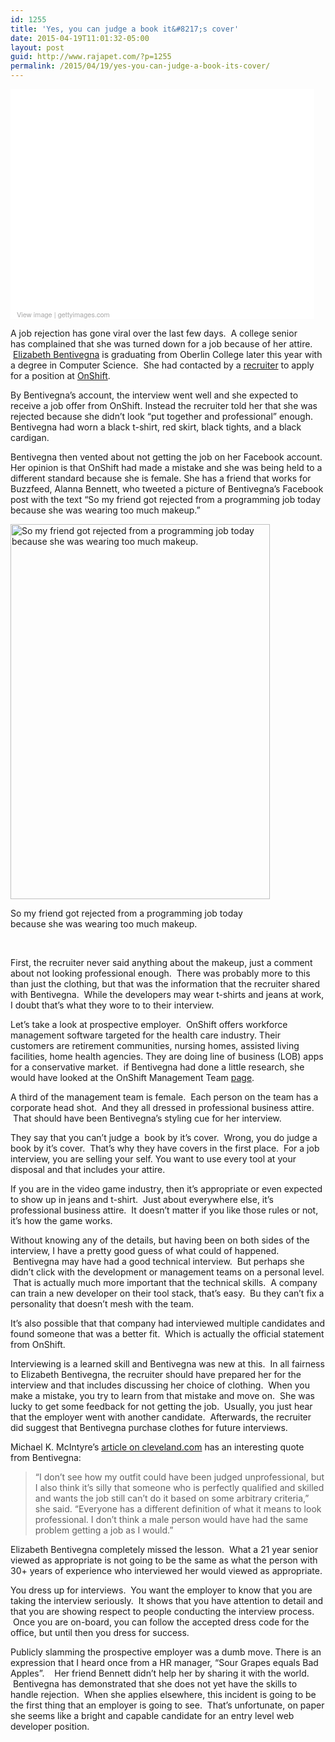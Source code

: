 ```yaml
---
id: 1255
title: 'Yes, you can judge a book it&#8217;s cover'
date: 2015-04-19T11:01:32-05:00
layout: post
guid: http://www.rajapet.com/?p=1255
permalink: /2015/04/19/yes-you-can-judge-a-book-its-cover/
---
```

<div class="getty embed image" style="background-color: #fff; display: inline-block; font-family: 'Helvetica Neue',Helvetica,Arial,sans-serif; color: #a7a7a7; font-size: 11px; width: 100%; max-width: 486px;">
  <div style="overflow: hidden; position: relative; height: 0; padding: 72.427984% 0 0 0; width: 100%;">
  </div>
  
  <div style="padding: 0; margin: 0 0 0 10px; text-align: left;">
    <a style="color: #a7a7a7; text-decoration: none; font-weight: normal !important; border: none; display: inline-block;" href="http://www.gettyimages.com/detail/79365920" target="_blank">View image</a> | <a style="color: #a7a7a7; text-decoration: none; font-weight: normal !important; border: none; display: inline-block;" href="http://www.gettyimages.com" target="_blank">gettyimages.com</a>
  </div>
</div>

A job rejection has gone viral over the last few days.  A college senior has complained that she was turned down for a job because of her attire.  [Elizabeth Bentivegna](https://www.linkedin.com/in/ebentivegna "Her LinkedIn profile") is graduating from Oberlin College later this year with a degree in Computer Science.  She had contacted by a [recruiter](http://silverlinehr.com/) to apply for a position at [OnShift](http://www.onshift.com/).

By Bentivegna&#8217;s account, the interview went well and she expected to receive a job offer from OnShift. Instead the recruiter told her that she was rejected because she didn&#8217;t look &#8220;put together and professional&#8221; enough. Bentivegna had worn a black t-shirt, red skirt, black tights, and a black cardigan.

Bentivegna then vented about not getting the job on her Facebook account. Her opinion is that OnShift had made a mistake and she was being held to a different standard because she is female. She has a friend that works for Buzzfeed, Alanna Bennett, who tweeted a picture of Bentivegna&#8217;s Facebook post with the text &#8220;So my friend got rejected from a programming job today because she was wearing too much makeup.&#8221;

<div style="width: 425px" class="wp-caption aligncenter">
  <a href="https://twitter.com/AlannaBennett/status/588430226935435264"><img loading="lazy" class="" src="https://i0.wp.com/www.rajapet.net/Other/2015-Blog/i-mb3FB85/0/X3/job-X3.png?resize=415%2C600" alt="So my friend got rejected from a programming job today because she was wearing too much makeup. " width="415" height="600" data-recalc-dims="1" /></a>
  
  <p class="wp-caption-text">
    So my friend got rejected from a programming job today because she was wearing too much makeup.
  </p>
</div>

&nbsp;

First, the recruiter never said anything about the makeup, just a comment about not looking professional enough.  There was probably more to this than just the clothing, but that was the information that the recruiter shared with Bentivegna.  While the developers may wear t-shirts and jeans at work, I doubt that&#8217;s what they wore to to their interview.

Let&#8217;s take a look at prospective employer.  OnShift offers workforce management software targeted for the health care industry. Their customers are retirement communities, nursing homes, assisted living facilities, home health agencies. They are doing line of business (LOB) apps for a conservative market.  if Bentivegna had done a little research, she would have looked at the OnShift Management Team [page](http://www.onshift.com/management-team).

A third of the management team is female.  Each person on the team has a corporate head shot.  And they all dressed in professional business attire.  That should have been Bentivegna&#8217;s styling cue for her interview.

They say that you can&#8217;t judge a  book by it&#8217;s cover.  Wrong, you do judge a book by it&#8217;s cover.  That&#8217;s why they have covers in the first place.  For a job interview, you are selling your self. You want to use every tool at your disposal and that includes your attire.

If you are in the video game industry, then it&#8217;s appropriate or even expected to show up in jeans and t-shirt.  Just about everywhere else, it&#8217;s professional business attire.  It doesn&#8217;t matter if you like those rules or not, it&#8217;s how the game works.

Without knowing any of the details, but having been on both sides of the interview, I have a pretty good guess of what could of happened.  Bentivegna may have had a good technical interview.  But perhaps she didn&#8217;t click with the development or management teams on a personal level.  That is actually much more important that the technical skills.  A company can train a new developer on their tool stack, that&#8217;s easy.  Bu they can&#8217;t fix a personality that doesn&#8217;t mesh with the team.

It&#8217;s also possible that that company had interviewed multiple candidates and found someone that was a better fit.  Which is actually the official statement from OnShift.

Interviewing is a learned skill and Bentivegna was new at this.  In all fairness to Elizabeth Bentivegna, the recruiter should have prepared her for the interview and that includes discussing her choice of clothing.  When you make a mistake, you try to learn from that mistake and move on.  She was lucky to get some feedback for not getting the job.  Usually, you just hear that the employer went with another candidate.  Afterwards, the recruiter did suggest that Bentivegna purchase clothes for future interviews.

Michael K. McIntyre&#8217;s [article on cleveland.com](http://www.cleveland.com/tipoff/index.ssf/2015/04/sexism_or_lack_of_professional.html "Sexism or lack of professionalism? Oberlin senior's rejection by Cleveland tech firm has people talking: Michael K. McIntyre's Tipoff") has an interesting quote from Bentivegna:

> &#8220;I don&#8217;t see how my outfit could have been judged unprofessional, but I also think it&#8217;s silly that someone who is perfectly qualified and skilled and wants the job still can&#8217;t do it based on some arbitrary criteria,&#8221; she said. &#8220;Everyone has a different definition of what it means to look professional. I don&#8217;t think a male person would have had the same problem getting a job as I would.&#8221;

Elizabeth Bentivegna completely missed the lesson.  What a 21 year senior viewed as appropriate is not going to be the same as what the person with 30+ years of experience who interviewed her would viewed as appropriate.

You dress up for interviews.  You want the employer to know that you are taking the interview seriously.  It shows that you have attention to detail and that you are showing respect to people conducting the interview process.  Once you are on-board, you can follow the accepted dress code for the office, but until then you dress for success.

Publicly slamming the prospective employer was a dumb move. There is an expression that I heard once from a HR manager, &#8220;Sour Grapes equals Bad Apples&#8221;.    Her friend Bennett didn&#8217;t help her by sharing it with the world.  Bentivegna has demonstrated that she does not yet have the skills to handle rejection.  When she applies elsewhere, this incident is going to be the first thing that an employer is going to see.  That&#8217;s unfortunate, on paper she seems like a bright and capable candidate for an entry level web developer position.